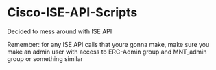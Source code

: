 # Cisco-ISE-API-Scripts
Decided to mess around with ISE API

Remember: for any ISE API calls that youre gonna make, make sure you make an admin user with access to ERC-Admin group and MNT_admin group or something similar
